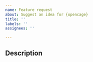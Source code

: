```yaml
---
name: Feature request
about: Suggest an idea for {opencage}
title: ''
labels: ''
assignees: ''

---
```


<!-- 

Thank you for writing a feature request! This will help us to improve the package!

REMEMBER: DO NOT SHARE YOUR USERNAME/PASSWORD, OR API KEYS/TOKENS IN THIS ISSUE - MOST LIKELY THE MAINTAINER WILL HAVE THEIR OWN EQUIVALENT KEY 

Before continuing, please make sure that you:

- have checked that there does not exist a similar request already.
- have read the guidelines in our [Contributing Guide](https://github.com/ropensci/opencage/blob/master/.github/CONTRIBUTING.md).

-->

## Description

<!-- 

Please describe what feature you would like to have implemented in {opencage}.

- Describe the problem you are trying to solve and why you cannot solve it yet.
- Describe the solution you'd like to see. 
Try to think about what aspects are important to you, rather than implementation details. 
- Describe alternative solutions or features you have considered.
- What else should we know to understand your problem? 

-->
